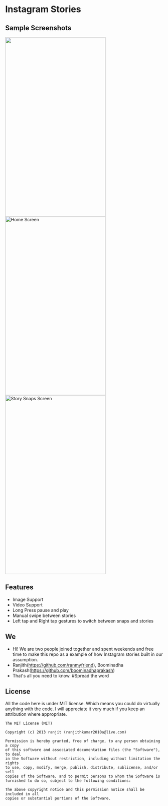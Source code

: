 Instagram Stories
=================

## Sample Screenshots
<a href="url"><img src="https://github.com/drawRect/Instagram_Stories/blob/Boomi/Optimisation/InstagramStories/Sample%20Screenshots/demo.gif" align="left" height="568" width="320" ></a>
<img src="https://github.com/drawRect/Instagram_Stories/blob/Boomi/Optimisation/InstagramStories/Sample%20Screenshots/xrjpeg-1.jpg" width="320" height="568" title="Home Screen"> <img src="https://github.com/drawRect/Instagram_Stories/blob/Boomi/Optimisation/InstagramStories/Sample%20Screenshots/xrjpeg-2.jpg" width="320" height="568" title="Story Snaps Screen">

## Features
* Image Support
* Video Support
* Long Press pause and play
* Manual swipe between stories
* Left tap and Right tap gestures to switch between snaps and stories

## We
* Hi! We are two people joined together and spent weekends and free time to make this repo as a example of how Instagram stories built in our assumption.
* Ranjith(https://github.com/ranmyfriend), Boominadha Prakash(https://github.com/boominadhaprakash)
* That's all you need to know.
#Spread the word

## License

All the code here is under MIT license. Which means you could do virtually anything with the code.
I will appreciate it very much if you keep an attribution where appropriate.

    The MIT License (MIT)
    
    Copyright (c) 2013 ranjit (ranjithkumar2010a@live.com)
    
    Permission is hereby granted, free of charge, to any person obtaining a copy
    of this software and associated documentation files (the "Software"), to deal
    in the Software without restriction, including without limitation the rights
    to use, copy, modify, merge, publish, distribute, sublicense, and/or sell
    copies of the Software, and to permit persons to whom the Software is
    furnished to do so, subject to the following conditions:
    
    The above copyright notice and this permission notice shall be included in all
    copies or substantial portions of the Software.
